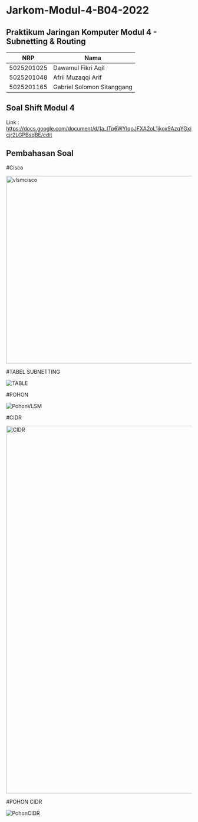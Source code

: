 # Jarkom-Modul-4-B04-2022

## Praktikum Jaringan Komputer Modul 4 - Subnetting & Routing
NRP | Nama
-----------|---------------------------
5025201025 | Dawamul Fikri Aqil
5025201048 | Afril Muzaqqi Arif
5025201165 | Gabriel Solomon Sitanggang

## Soal Shift Modul 4
Link : https://docs.google.com/document/d/1a_ITp6WYIqoJFXA2oL1jkox9AzqYGxicjr2LGPBsqBE/edit

## Pembahasan Soal

#Cisco

<img width="508" alt="vlsmcisco" src="https://user-images.githubusercontent.com/72547769/204142271-7d9d3379-2f32-4a05-baaa-def3ca59026a.png">

#TABEL SUBNETTING

![TABLE](https://user-images.githubusercontent.com/72547769/204142299-1939149c-a35c-430b-af98-2489cd2d84d1.png)

#POHON

![PohonVLSM](https://user-images.githubusercontent.com/72547769/204142322-f114113e-d7b1-42c5-bf3b-012c13969a32.png)

#CIDR

<img width="996" alt="CIDR" src="https://user-images.githubusercontent.com/72547769/204142345-40b33009-31eb-4ca3-981d-2954546eb8d8.png">

#POHON CIDR

![PohonCIDR](https://user-images.githubusercontent.com/72547769/204142376-84eea699-b511-4c39-bf8a-211f9ac8a53e.png)
